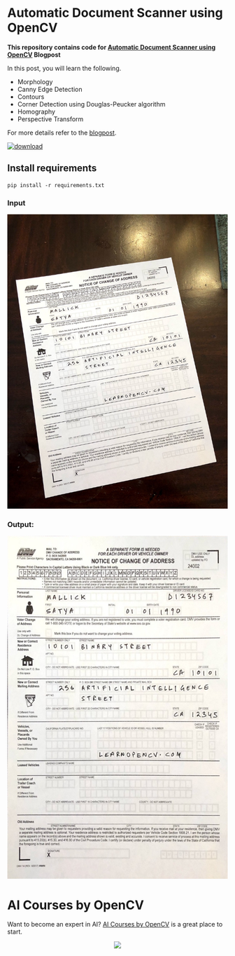 # Automatic Document Scanner using OpenCV

**This repository contains code for [Automatic Document Scanner using OpenCV](https://learnopencv.com/automatic-document-scanner-using-opencv/) Blogpost**

In this post, you will learn the following.

* Morphology
* Canny Edge Detection
* Contours
* Corner Detection using Douglas-Peucker algorithm
* Homography
* Perspective Transform

For more details refer to the [blogpost](https://learnopencv.com/automatic-document-scanner-using-opencv/).


[<img src="https://learnopencv.com/wp-content/uploads/2022/07/download-button-e1657285155454.png" alt="download" width="200">](https://www.dropbox.com/sh/i338audbv9yaptp/AABKAptWYRt8UMFZRz-QXrFPa?dl=1)


## Install requirements
```
pip install -r requirements.txt
```

### Input

<img src = 'inputs/scanned-form.jpg'>

### Output:

<img src = 'grabcutop/aligned.jpg'>

# AI Courses by OpenCV

Want to become an expert in AI? [AI Courses by OpenCV](https://opencv.org/courses/) is a great place to start. 

<a href="https://opencv.org/courses/">
<p align="center"> 
<img src="https://www.learnopencv.com/wp-content/uploads/2020/04/AI-Courses-By-OpenCV-Github.png">
</p>
</a>
